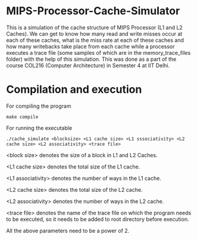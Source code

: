 # MIPS-Processor-Cache-Simulator
This is a simulation of the cache structure of MIPS Processor (L1 and L2 Caches). We can get to know how many read and write misses occur at each of these caches,
what is the miss rate at each of these caches and how many writebacks take place from each cache while a processor executes a trace file (some samples of which are in the memory_trace_files folder)
with the help of this simulation. This was done as a part of the course COL216 (Computer Architecture) in Semester 4 at IIT Delhi.

# Compilation and execution
For compiling the program
```
make compile
```

For running the executable
```
./cache_simulate <blocksize> <L1 cache size> <L1 sssociativity> <L2 cache size> <L2 associativity> <trace file>
```

\<block size\> denotes the size of a block in L1 and L2 Caches.

\<L1 cache size\> denotes the total size of the L1 cache.

\<L1 associativity\> denotes the number of ways in the L1 cache.

\<L2 cache size\> denotes the total size of the L2 cache.

\<L2 associativity\> denotes the number of ways in the L2 cache.

\<trace file\> denotes the name of the trace file on which the program needs to be executed, so it needs to be added to root directory before execution.

All the above parameters need to be a power of 2.
